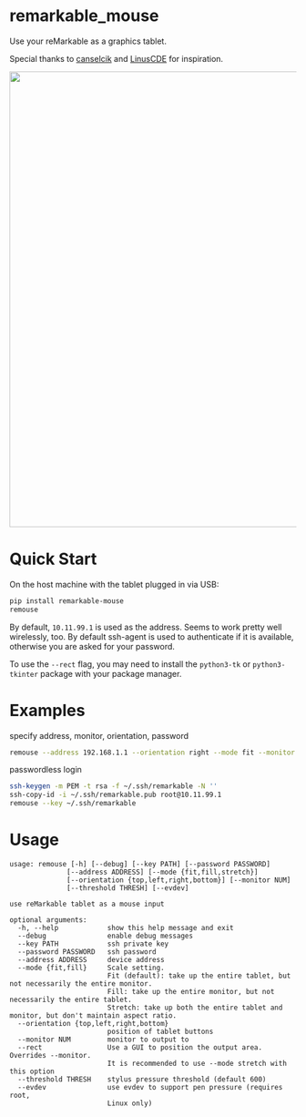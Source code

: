 # remarkable_mouse

Use your reMarkable as a graphics tablet.

Special thanks to [canselcik](https://github.com/canselcik/libremarkable) and [LinusCDE](https://github.com/LinusCDE/rmWacomToMouse) for inspiration.

<img src="photo.gif" width=800>

# Quick Start

On the host machine with the tablet plugged in via USB:

``` bash
pip install remarkable-mouse
remouse
```

By default, `10.11.99.1` is used as the address. Seems to work pretty well wirelessly, too. By default ssh-agent is used to authenticate if it is available, otherwise you are asked for your password.

To use the `--rect` flag, you may need to install the `python3-tk` or `python3-tkinter` package with your package manager.

# Examples

specify address, monitor, orientation, password

``` bash
remouse --address 192.168.1.1 --orientation right --mode fit --monitor 1 --password foobar
```
passwordless login

``` bash
ssh-keygen -m PEM -t rsa -f ~/.ssh/remarkable -N ''
ssh-copy-id -i ~/.ssh/remarkable.pub root@10.11.99.1
remouse --key ~/.ssh/remarkable
```

# Usage

    usage: remouse [-h] [--debug] [--key PATH] [--password PASSWORD]
                  [--address ADDRESS] [--mode {fit,fill,stretch}]
                  [--orientation {top,left,right,bottom}] [--monitor NUM]
                  [--threshold THRESH] [--evdev]

    use reMarkable tablet as a mouse input

    optional arguments:
      -h, --help            show this help message and exit
      --debug               enable debug messages
      --key PATH            ssh private key
      --password PASSWORD   ssh password
      --address ADDRESS     device address
      --mode {fit,fill}     Scale setting.
                            Fit (default): take up the entire tablet, but not necessarily the entire monitor. 
                            Fill: take up the entire monitor, but not necessarily the entire tablet. 
                            Stretch: take up both the entire tablet and monitor, but don't maintain aspect ratio.
      --orientation {top,left,right,bottom}
                            position of tablet buttons
      --monitor NUM         monitor to output to
      --rect                Use a GUI to position the output area. Overrides --monitor. 
                            It is recommended to use --mode stretch with this option
      --threshold THRESH    stylus pressure threshold (default 600)
      --evdev               use evdev to support pen pressure (requires root,
                            Linux only)

